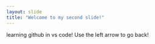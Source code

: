 ```yaml
---
layout: slide
title: "Welcome to my second slide!"
---
```

learning github in vs code!
Use the left arrow to go back!